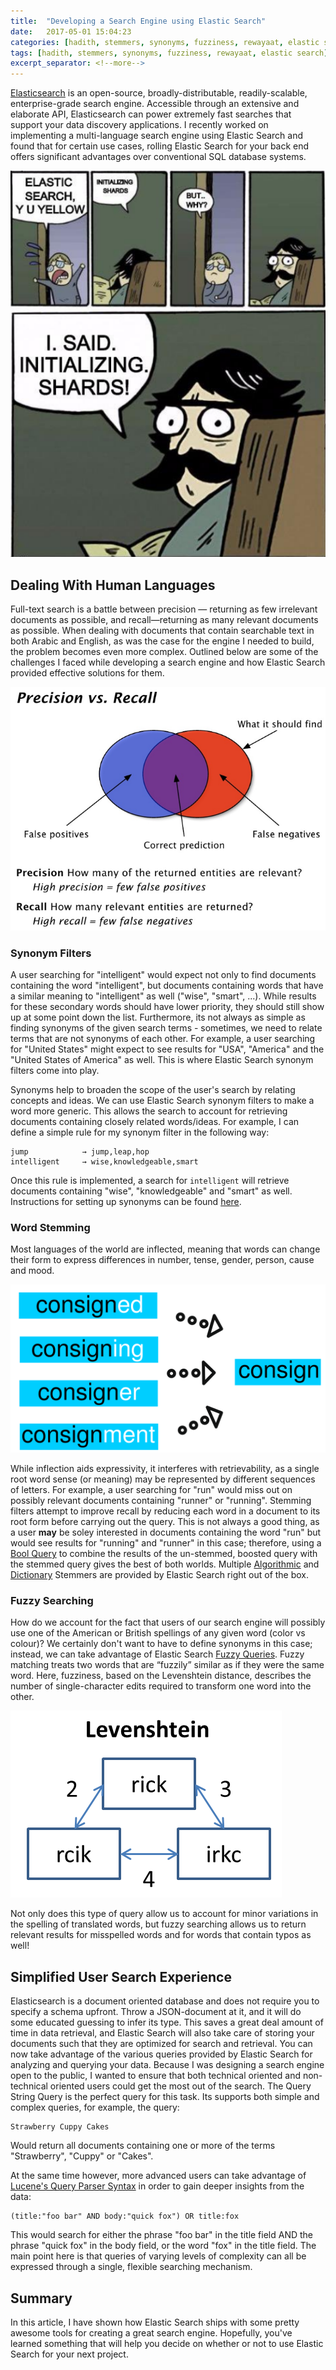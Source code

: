 ```yaml
---
title:  "Developing a Search Engine using Elastic Search"
date:   2017-05-01 15:04:23
categories: [hadith, stemmers, synonyms, fuzziness, rewayaat, elastic search]
tags: [hadith, stemmers, synonyms, fuzziness, rewayaat, elastic search]
excerpt_separator: <!--more-->
---
```

[Elasticsearch](https://www.elastic.co/products/elasticsearch) is an open-source, broadly-distributable, readily-scalable, enterprise-grade search engine. Accessible through an extensive
and elaborate API, Elasticsearch can power extremely fast searches that support your data discovery applications. I recently
worked on implementing a multi-language search engine using Elastic Search and found that for certain use cases, rolling Elastic Search for your back end offers significant advantages over conventional SQL database systems.
<!--more--> 

 ![esyudothis.jpg](/images/initializeshards.png)
 
## Dealing With Human Languages

Full-text search is a battle between precision — returning as few irrelevant documents as possible, 
and recall—returning as many relevant documents as possible. When dealing with documents that contain
searchable text in both Arabic and English, as was the case for the engine I needed to build, the problem becomes even more complex.
Outlined below are some of the challenges I faced while developing a search engine and how Elastic Search
provided effective solutions for them.

![precisionrecall](/images/precisionrecall.png)
 

### Synonym Filters

A user searching for "intelligent" would expect not only to find documents containing
the word "intelligent", but documents containing words that have a similar meaning to "intelligent"
as well ("wise", "smart", ...). While results for these secondary words should have lower priority, they should still show up at some point down the list. Furthermore, its
not always as simple as finding synonyms of the given search terms - sometimes, we need to relate terms that
are not synonyms of each other. For example, a user searching for "United States" might expect to see results for "USA",
"America" and the "United States of America" as well. This is where Elastic Search synonym filters come into play.


Synonyms help to broaden the scope of the user's search by relating concepts and ideas. We can use Elastic Search synonym filters to make a word more generic. This allows the search to account
for retrieving documents containing closely related words/ideas. For example, I can define
a simple rule for my synonym filter in the following way:

```
jump            → jump,leap,hop
intelligent     → wise,knowledgeable,smart
```

Once this rule is implemented, a search for ```intelligent``` will retrieve
documents containing  "wise", "knowledgeable" and  "smart" as well. Instructions
for setting up synonyms can be found [here](https://www.elastic.co/guide/en/elasticsearch/reference/current/analysis-synonym-tokenfilter.html).

### Word Stemming

Most languages of the world are inflected, meaning that words can change their form to express differences in number,
tense, gender, person, cause and mood.

![stem](/images/stem2.svg)

While inflection aids expressivity, it interferes with retrievability, as a single root word sense (or meaning)
may be represented by different sequences of letters. For example, a user searching for "run" would miss
out on possibly relevant documents containing "runner" or "running". Stemming filters attempt to improve recall by reducing
each word in a document to its root form before carrying out the query. This is not always a good thing,
as a user **may** be soley interested in documents containing the word "run" but would see results for "running" and "runner" in this case; therefore, using a [Bool Query](https://www.elastic.co/guide/en/elasticsearch/reference/current/query-dsl-bool-query.html)
to combine the results of the un-stemmed, boosted query with the stemmed query gives
the best of both worlds. Multiple [Algorithmic](https://www.elastic.co/guide/en/elasticsearch/guide/current/algorithmic-stemmers.html) and [Dictionary](https://www.elastic.co/guide/en/elasticsearch/guide/current/dictionary-stemmers.html) Stemmers are provided by Elastic Search right out of the box.

### Fuzzy Searching

How do we account for the fact
that users of our search engine will possibly use one of the American or British spellings of any given word (color vs colour)? We certainly don't want to have to define synonyms in this case; instead, we can take advantage of Elastic Search [Fuzzy Queries](https://www.elastic.co/guide/en/elasticsearch/reference/current/query-dsl-fuzzy-query.html). Fuzzy matching treats 
two words that are “fuzzily” similar as if they were the same word. 
Here, fuzziness, based on the Levenshtein distance, describes the number of single-character edits required to transform one
word into the other. 

![fuzzy](/images/Levenshtein.png)

Not only does this type of query allow us to account for minor variations in the spelling of 
translated words, but fuzzy searching allows us to return relevant results for misspelled words and for words
that contain typos as well!
  
## Simplified User Search Experience
 
Elasticsearch is a document oriented database and does not require you to specify a schema upfront. 
Throw a JSON-document at it, and it will do some educated guessing to infer its type. This saves a great deal amount 
of time in data retrieval, and Elastic Search will also take care of storing your documents such that they
are optimized for search and retrieval. You can now take advantage of the various queries provided by Elastic Search
for analyzing and querying your data. Because I was designing a search engine open to the public,
I wanted to ensure that both technical oriented and non-technical oriented users could get the most out of the search.
The Query String Query is the perfect query for this task. Its supports both simple and complex queries, for example, the query:
```
Strawberry Cuppy Cakes
```
Would return all documents containing one or more of the terms "Strawberry", "Cuppy" or "Cakes".

At the same time however, more advanced users can take advantage of [Lucene's Query Parser Syntax](https://lucene.apache.org/core/2_9_4/queryparsersyntax.html)
in order to gain deeper insights from the data:

```
(title:"foo bar" AND body:"quick fox") OR title:fox
```
This would search for either the phrase "foo bar" in the title field AND the phrase "quick fox" in the body field,
or the word "fox" in the title field. The main point here is that queries of varying levels of complexity can all be expressed through a 
single, flexible searching mechanism.

## Summary
  
In this article, I have shown how Elastic Search  ships with some pretty awesome tools for creating a great search engine.  Hopefully, you've learned something that will help you decide on whether or not to use Elastic Search
for your next project.
